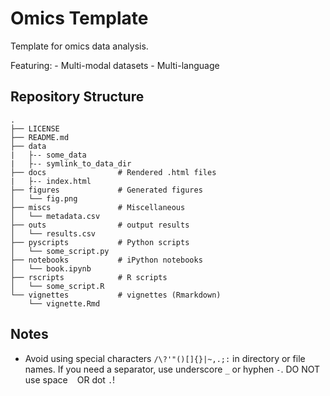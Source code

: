 # Omics Template

Template for omics data analysis.

Featuring:
    - Multi-modal datasets
    - Multi-language

## Repository Structure

```
.
├── LICENSE
├── README.md
├── data
|   ├-- some_data
|   ├-- symlink_to_data_dir
├── docs                # Rendered .html files
|   ├-- index.html
├── figures             # Generated figures
│   └── fig.png
├── miscs               # Miscellaneous
│   └── metadata.csv
├── outs                # output results
│   └── results.csv
├── pyscripts           # Python scripts
│   └── some_script.py
├── notebooks           # iPython notebooks
│   └── book.ipynb
├── rscripts            # R scripts
│   └── some_script.R
└── vignettes           # vignettes (Rmarkdown)
    └── vignette.Rmd
```

## Notes

* Avoid using special characters `/\?'"()[]{}|~,.;:` in directory or file names. 
  If you need a separator, use underscore `_` or hyphen `-`. DO NOT use space ` ` OR dot `.`!